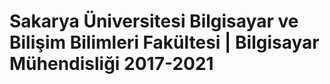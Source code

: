 <h1>Sakarya Üniversitesi Bilgisayar ve Bilişim Bilimleri Fakültesi | Bilgisayar Mühendisliği 2017-2021<h1/>

